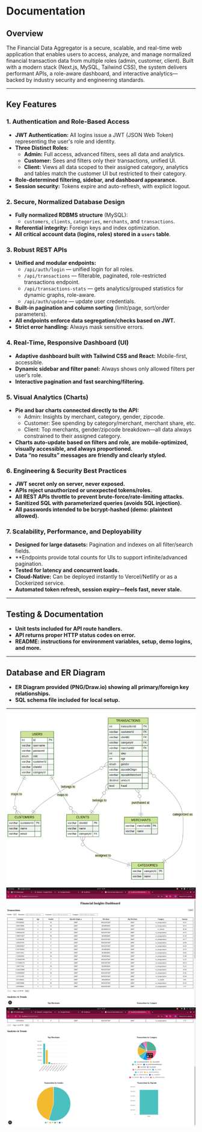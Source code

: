 # Documentation

## Overview

The Financial Data Aggregator is a secure, scalable, and real-time web application that enables users to access, analyze, and manage normalized financial transaction data from multiple roles (admin, customer, client). Built with a modern stack (Next.js, MySQL, Tailwind CSS), the system delivers performant APIs, a role-aware dashboard, and interactive analytics—backed by industry security and engineering standards.

---

## Key Features

### 1. Authentication and Role-Based Access
- **JWT Authentication:** All logins issue a JWT (JSON Web Token) representing the user's role and identity.
- **Three Distinct Roles:**
  - **Admin:** Full access, advanced filters, sees all data and analytics.
  - **Customer:** Sees and filters only their transactions, unified UI.
  - **Client:** Views all data scoped to their assigned category, analytics and tables match the customer UI but restricted to their category.
- **Role-determined filtering, sidebar, and dashboard appearance.**
- **Session security:** Tokens expire and auto-refresh, with explicit logout.

### 2. Secure, Normalized Database Design
- **Fully normalized RDBMS structure** (MySQL):
    - `customers`, `clients`, `categories`, `merchants`, and `transactions`.
- **Referential integrity:** Foreign keys and index optimization.
- **All critical account data (logins, roles) stored in a `users` table**.

### 3. Robust REST APIs
- **Unified and modular endpoints:**
    - `/api/auth/login` — unified login for all roles.
    - `/api/transactions` — filterable, paginated, role-restricted transactions endpoint.
    - `/api/transactions-stats` — gets analytics/grouped statistics for dynamic graphs, role-aware.
    - `/api/auth/update` — update user credentials.
- **Built-in pagination and column sorting** (limit/page, sort/order parameters).
- **All endpoints enforce data segregation/checks based on JWT.**
- **Strict error handling:** Always mask sensitive errors.

### 4. Real-Time, Responsive Dashboard (UI)
- **Adaptive dashboard built with Tailwind CSS and React:** Mobile-first, accessible.
- **Dynamic sidebar and filter panel:** Always shows only allowed filters per user’s role.
- **Interactive pagination and fast searching/filtering.**

### 5. Visual Analytics (Charts)
- **Pie and bar charts connected directly to the API:**
    - Admin: Insights by merchant, category, gender, zipcode.
    - Customer: See spending by category/merchant, merchant share, etc.
    - Client: Top merchants, gender/zipcode breakdown—all data always constrained to their assigned category.
- **Charts auto-update based on filters and role, are mobile-optimized, visually accessible, and always proportioned.**
- **Data “no results” messages are friendly and clearly styled.**

### 6. Engineering & Security Best Practices

- **JWT secret only on server, never exposed.**
- **APIs reject unauthorized or unexpected tokens/roles.**
- **All REST APIs throttle to prevent brute-force/rate-limiting attacks.**
- **Sanitized SQL with parameterized queries (avoids SQL injection).**
- **All passwords intended to be bcrypt-hashed (demo: plaintext allowed).**

### 7. Scalability, Performance, and Deployability

- **Designed for large datasets:** Pagination and indexes on all filter/search fields.
- **Endpoints provide total counts for UIs to support infinite/advanced pagination.
- **Tested for latency and concurrent loads.**
- **Cloud-Native:** Can be deployed instantly to Vercel/Netlify or as a Dockerized service.
- **Automated token refresh, session expiry—feels fast, never stale.**

---

## Testing & Documentation

- **Unit tests included for API route handlers.**
- **API returns proper HTTP status codes on error.**
- **README: instructions for environment variables, setup, demo logins, and more.**

---

## Database and ER Diagram

- **ER Diagram provided (PNG/Draw.io) showing all primary/foreign key relationships.**
- **SQL schema file included for local setup.**

---
![alt text](<public/Screenshot from 2025-07-27 17-41-28.png>)
![alt text](<public/Screenshot from 2025-07-27 16-59-25.png>)
![alt text](<public/Screenshot from 2025-07-27 16-59-55.png>)
